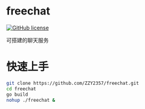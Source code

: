 # freechat

[![GitHub license](https://img.shields.io/github/license/ZZY2357/freechat?style=for-the-badge)](https://github.com/ZZY2357/freechat/blob/master/LICENSE)

可搭建的聊天服务

# 快速上手

``` sh
git clone https://github.com/ZZY2357/freechat.git
cd freechat
go build
nohup ./freechat &
```

